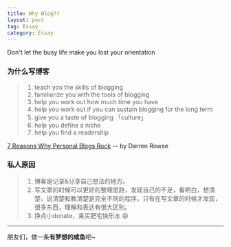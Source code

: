 ```yaml
---
title: Why Blog??
layout: post
tag: Essay
category: Essay
---
```

Don't let the busy life make you lost your orientation


### 为什么写博客
> 1. teach you the skills of blogging
> 2. familiarize you with the tools of blogging
> 3. help you work out how much time you have
> 4. help you work out if you can sustain blogging for the long term
> 5. give you a taste of blogging 「culture」
> 6. help you define a niche
> 7. help you find a readership

[7 Reasons Why Personal Blogs Rock][reason] -- by Darren Rowse

[reason]: https://problogger.com/7-reasons-why-personal-blogs-rock/

### 私人原因

> 1. 博客是记录&分享自己想法的地方。
> 2. 写文章的时候可以更好的整理思路，发现自己的不足，看明白，想清楚，说清楚和教清楚是完全不同的程序。只有在写文章的时候才发现，很多东西，理解和表达有很大区别。
> 3. 挣点小donate，来买肥宅快乐水 :smile:


---
朋友们，做一条**有梦想的咸鱼**吧~
<img src="{{ '/assets/img/xianyu.jpg' | prepend: site.baseurl }}" alt="">
